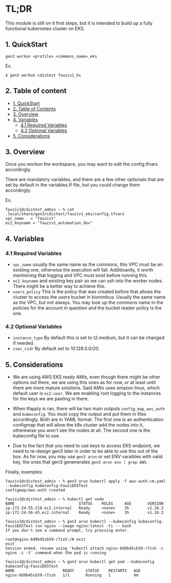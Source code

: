 # TL;DR

This module is still on it first steps, but it is intended to build up a fully functional kubernetes cluster on EKS.


## 1. QuickStart

```
gen3 workon <profile> <commons_name>_eks
```

Ex.
```
$ gen3 workon cdistest fauziv1_ks
```

## 2. Table of content

- [1. QuickStart](#1-quickstart)
- [2. Table of Contents](#2-table-of-contents)
- [3. Overview](#3-overview)
- [4. Variables](#4-variables)
  - [4.1 Required Variables](#41-required-variables)
  - [4.2 Optional Variables](#42-optional-variables)
- [5. Considerations](#5-considerations)



## 3. Overview

Once you workon the workspace, you may want to edit the config.tfvars accordingly. 

There are mandatory variables, and there are a few other optionals that are set by default in the variables.tf file, but you could change them accordingly.

Ex.
```
fauziv1@cdistest_admin ~ % cat .local/share/gen3/cdistest/fauziv1_eks/config.tfvars 
vpc_name   = "fauziv1"
ec2_keyname = "fauziv1_automation_dev"
```

## 4. Variables 

### 4.1 Required Variables 

* `vpc_name` usually the same name as the commons, this VPC must be an existing one, otherwise the execution will fail. Additioanlly, it worth mentioning that logging and VPC must exist before running this.
* `ec2_keyname` and existing key pair so we can ssh into the worker nodes. There might be a better way to achieve this.
* `users_policy` This is the policy that was created before that allows the cluster to access the users bucket in bionimbus. Usually the same name as the VPC, but not always. You may look up the commons name in the policies for the account in question and the bucket reader policy is the one.

### 4.2 Optional Variables

* `instance_type` By default this is set to t2.medium, but it can be changed if needed.
* `csoc_cidr` By default set to 10.128.0.0/20.


## 5. Considerations 

* We are using AWS EKS ready AMIs, even though there might be other options out there, we are using this ones as for now, or at least until there are more mature solutions. 
  Said AMIs uses amazon linux, which default user is `ec2-user`. We are enabling root logging to the instances for the keys we are pasting in there.

* When tfapply is ran, there will be two main outputs `config_map_aws_auth` and `kubeconfig`. You must copy the output and put them in files accordingly. Both are in YAML format. 
  The first one is an authentication configmap that will allow the k8s cluster add the nodes into it, otherewise you won't see the nodes at all.
  The second one is the kubeconfig file to use.

* Due to the fact that you need to use keys to access EKS endpoint, we need to re-design gen3 later in order to be able to use this out of the box.
  As for now, you may use `gen3 arun` or set ENV varaibles with valid key, the ones that gen3 genenerates `gen3 arun env | grep AWS`.

Finally, examples:


```
fauziv1@cdistest_admin ~ % gen3 arun kubectl apply -f aws-auth-cm.yaml --kubeconfig kubeconfig-FauziEKSTest               
configmap/aws-auth created

fauziv1@cdistest_admin ~ % kubectl get node
NAME                            STATUS    ROLES     AGE       VERSION
ip-172-24-55-210.ec2.internal   Ready     <none>    3h        v1.10.3
ip-172-24-56-45.ec2.internal    Ready     <none>    3h        v1.10.3

fauziv1@cdistest_admin ~ % gen3 arun kubectl --kubeconfig kubeconfig-FauziEKSTest run nginx --image nginx:latest -ti -- bash
If you don't see a command prompt, try pressing enter.

root@nginx-6d9b45cb59-r7zsh:/# exit
exit
Session ended, resume using 'kubectl attach nginx-6d9b45cb59-r7zsh -c nginx -i -t' command when the pod is running

fauziv1@cdistest_admin ~ % gen3 arun kubectl get pod --kubeconfig kubeconfig-FauziEKSTest
NAME                     READY     STATUS    RESTARTS   AGE
nginx-6d9b45cb59-r7zsh   1/1       Running   1          4m
```
